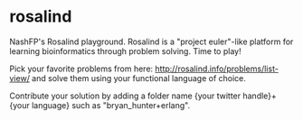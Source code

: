 rosalind
========

NashFP's Rosalind playground. Rosalind is a "project euler"-like platform for learning bioinformatics through problem solving. Time to play!

Pick your favorite problems from here: http://rosalind.info/problems/list-view/ and solve them using your functional language of choice.

Contribute your solution by adding a folder name {your twitter handle}+{your language} such as "bryan_hunter+erlang".
